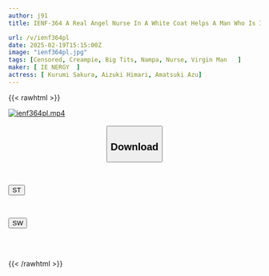 ```yaml
---
author: j91
title: IENF-364 A Real Angel Nurse In A White Coat Helps A Man Who Is Impotent And A Virgin With His Masturbation! A Beautiful Naked Nurse With A Rock Hard Cock! She Helps Him Graduate From Being A Virgin With A Raw Creampie! 2

url: /v/ienf364pl
date: 2025-02-19T15:15:00Z
image: "ienf364pl.jpg"
tags: [Censored, Creampie, Big Tits, Nampa, Nurse, Virgin Man	]
maker: [ IE NERGY  ]
actress: [ Kurumi Sakura, Aizuki Himari, Amatsuki Azu]
---
```



{{< rawhtml >}}

<div class="video" data-videoid="oe9legLOZmiJgav">
    <a href="javascript:;">
        <img src="/v/ienf364pl/ienf364pl.jpg" width="WIDTH" height="HEIGHT" alt="ienf364pl.mp4" loading="lazy">
    </a>
</div>

<script type="text/javascript" src="https://j91.asia/asset/on-demand-st.js"></script>

<br>
  <link rel="stylesheet" href="https://j91.asia/asset/bs5.css">
  
  <center>
  <button class="btn btn-primary" type="button" data-bs-toggle="collapse" data-bs-target=".multi-collapse" aria-expanded="false" aria-controls="multiCollapseExample1 multiCollapseExample2"><h2>Download</h2></button></center>
</p>
<div class="row">
  <div class="col">
    <div class="collapse multi-collapse" id="multiCollapseExample1">
      <div class="card card-body">
	      	      <br>
<div class="buttons">  
<p><a href="/v/ienf364pl/st.html" target="_blank"><button class="btn-hover color-3"><i class="fa fa-download"></i> ST</button></a></p></div>
    </div>
  </div>
</div>
  <div class="col">
    <div class="collapse multi-collapse" id="multiCollapseExample2">
      <div class="card card-body">
	      <br>
<div class="buttons">
<p><a href="/v/ienf364pl/sw.html" target="_blank"><button class="btn-hover color-2"><i class="fa fa-download"></i> SW</button></a></p></div>
<br><br>
      </div>
    </div>
  </div>
</div>

{{< /rawhtml >}}